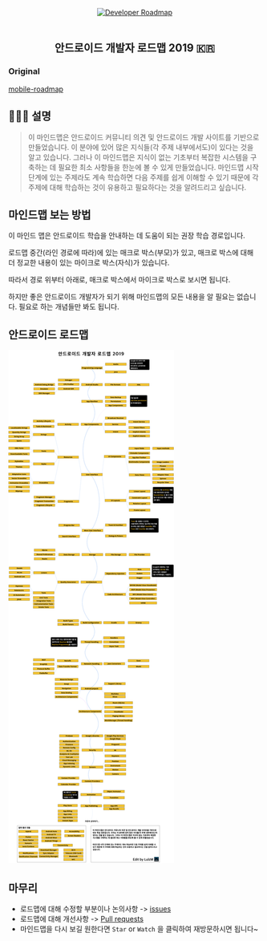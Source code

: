 <p align="center">
  <a href="https://developer.android.com/jetpack">
    <img src="https://user-images.githubusercontent.com/38491289/65575220-49f8fe80-dfaa-11e9-96f8-785047a55328.png" alt="Developer Roadmap" width="420" height="100">
  </a>
  <br>
  <br>
  <h2 align="center">안드로이드 개발자 로드맵 2019 🇰🇷</h2>
</p>

### Original
[mobile-roadmap](https://github.com/mobile-roadmap/android-developer-roadmap)
## 👨🏻‍💻 설명
> 이 마인드맵은 안드로이드 커뮤니티 의견 및 안드로이드 개발 사이트를 기반으로 만들었습니다. 
> 이 분야에 있어 많은 지식들(각 주제 내부에서도)이 있다는 것을 알고 있습니다. 그러나 이 마인드맵은 지식이 없는 기초부터 복잡한 시스템을 구축하는 데 필요한 최소 사항들을 한눈에 볼 수 있게 만들었습니다. 
> 마인드맵 시작 단계에 있는 주제라도 계속 학습하면 다음 주제를 쉽게 이해할 수 있기 때문에 각 주제에 대해 학습하는 것이 유용하고 필요하다는 것을 알려드리고 싶습니다.

## 마인드맵 보는 방법 

이 마인드 맵은 안드로이드 학습을 안내하는 데 도움이 되는 권장 학습 경로입니다.

로드맵 중간(라인 경로에 따라)에 있는 매크로 박스(부모)가 있고, 매크로 박스에 대해 더 정교한 내용이 있는 마이크로 박스(자식)가 있습니다. 

따라서 경로 위부터 아래로, 매크로 박스에서 마이크로 박스로 보시면 됩니다.

하지만 좋은 안드로이드 개발자가 되기 위해 마인드맵의 모든 내용을 알 필요는 없습니다. 필요로 하는 개념들만 봐도 됩니다.

## 안드로이드 로드맵

![Android Roadmap](./images/android_developer_roadmap_KR.png)

## 마무리
* 로드맵에 대해 수정할 부분이나 논의사항 -> [issues](https://github.com/scadasystems/android-developer-roadmap-KR/issues)
* 로드맵에 대해 개선사항 -> [Pull requests](https://github.com/scadasystems/android-developer-roadmap-KR/pulls)
* 마인드맵을 다시 보길 원한다면 `Star` or `Watch` 을 클릭하여 재방문하시면 됩니다~